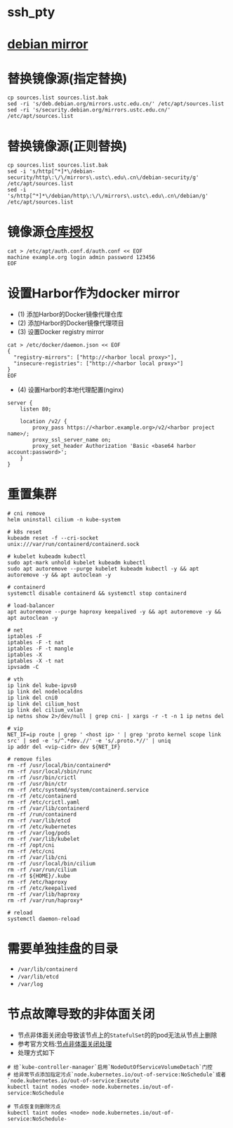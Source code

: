 # ssh_pty

# [debian mirror](https://www.debian.org/mirror/sponsors)

# 替换镜像源(指定替换)

```shell
cp sources.list sources.list.bak
sed -ri 's/deb.debian.org/mirrors.ustc.edu.cn/' /etc/apt/sources.list
sed -ri 's/security.debian.org/mirrors.ustc.edu.cn/' /etc/apt/sources.list
```

# 替换镜像源(正则替换)

```shell
cp sources.list sources.list.bak
sed -i 's/http[^*]*\/debian-security/http\:\/\/mirrors\.ustc\.edu\.cn\/debian-security/g' /etc/apt/sources.list
sed -i 's/http[^*]*\/debian/http\:\/\/mirrors\.ustc\.edu\.cn\/debian/g' /etc/apt/sources.list
```

# 镜像源[仓库授权](https://manpages.debian.org/testing/apt/apt_auth.conf.5.en.html)

```shell
cat > /etc/apt/auth.conf.d/auth.conf << EOF
machine example.org login admin password 123456
EOF
```

# 设置Harbor作为docker mirror

- (1) 添加Harbor的Docker镜像代理仓库
- (2) 添加Harbor的Docker镜像代理项目
- (3) 设置Docker registry mirror

```shell
cat > /etc/docker/daemon.json << EOF
{
  "registry-mirrors": ["http://<harbor local proxy>"],
  "insecure-registries": ["http://<harbor local proxy>"]
}
EOF
```

- (4) 设置Harbor的本地代理配置(nginx)

```text
server {
    listen 80;

    location /v2/ {
        proxy_pass https://<harbor.example.org>/v2/<harbor project name>/;
        proxy_ssl_server_name on;
        proxy_set_header Authorization 'Basic <base64 harbor account:password>';
    }
}
```

# 重置集群

```shell
# cni remove
helm uninstall cilium -n kube-system

# k8s reset
kubeadm reset -f --cri-socket unix:///var/run/containerd/containerd.sock

# kubelet kubeadm kubectl
sudo apt-mark unhold kubelet kubeadm kubectl
sudo apt autoremove --purge kubelet kubeadm kubectl -y && apt autoremove -y && apt autoclean -y

# containerd
systemctl disable containerd && systemctl stop containerd

# load-balancer
apt autoremove --purge haproxy keepalived -y && apt autoremove -y && apt autoclean -y

# net
iptables -F
iptables -F -t nat
iptables -F -t mangle
iptables -X
iptables -X -t nat
ipvsadm -C

# vth
ip link del kube-ipvs0
ip link del nodelocaldns
ip link del cni0
ip link del cilium_host
ip link del cilium_vxlan
ip netns show 2>/dev/null | grep cni- | xargs -r -t -n 1 ip netns del

# vip
NET_IF=ip route | grep ' <host ip> ' | grep 'proto kernel scope link src' | sed -e 's/^.*dev.//' -e 's/.proto.*//' | uniq
ip addr del <vip-cidr> dev ${NET_IF}

# remove files
rm -rf /usr/local/bin/containerd*
rm -rf /usr/local/sbin/runc
rm -rf /usr/bin/crictl
rm -rf /usr/bin/ctr
rm -rf /etc/systemd/system/containerd.service
rm -rf /etc/containerd
rm -rf /etc/crictl.yaml
rm -rf /var/lib/containerd
rm -rf /run/containerd
rm -rf /var/lib/etcd
rm -rf /etc/kubernetes
rm -rf /var/log/pods
rm -rf /var/lib/kubelet
rm -rf /opt/cni
rm -rf /etc/cni
rm -rf /var/lib/cni
rm -rf /usr/local/bin/cilium
rm -rf /var/run/cilium
rm -rf ${HOME}/.kube
rm -rf /etc/haproxy
rm -rf /etc/keepalived
rm -rf /var/lib/haproxy
rm -rf /var/run/haproxy*

# reload
systemctl daemon-reload
```

# 需要单独挂盘的目录

- `/var/lib/containerd`
- `/var/lib/etcd`
- `/var/log`

# 节点故障导致的非体面关闭

- 节点非体面关闭会导致该节点上的`StatefulSet`的的pod无法从节点上删除
- 参考官方文档:[节点非体面关闭处理](https://kubernetes.io/zh-cn/docs/concepts/cluster-administration/node-shutdown/#non-graceful-node-shutdown)
- 处理方式如下

```shell
# 给`kube-controller-manager`启用`NodeOutOfServiceVolumeDetach`门控
# 给异常节点添加指定污点`node.kubernetes.io/out-of-service:NoSchedule`或者`node.kubernetes.io/out-of-service:Execute`
kubectl taint nodes <node> node.kubernetes.io/out-of-service:NoSchedule

# 节点恢复则删除污点
kubectl taint nodes <node> node.kubernetes.io/out-of-service:NoSchedule-
```
